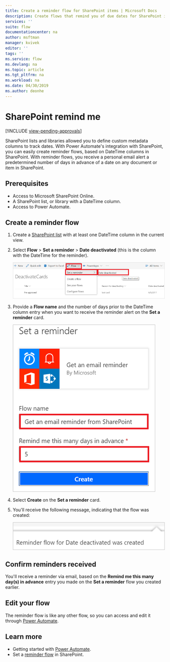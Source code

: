 ```yaml
---
title: Create a reminder flow for SharePoint items | Microsoft Docs
description: Create flows that remind you of due dates for SharePoint items.
services: ''
suite: flow
documentationcenter: na
author: msftman
manager: kvivek
editor: ''
tags: ''
ms.service: flow
ms.devlang: na
ms.topic: article
ms.tgt_pltfrm: na
ms.workload: na
ms.date: 04/30/2019
ms.author: deonhe
---
```


# SharePoint remind me
[!INCLUDE [view-pending-approvals](includes/cc-rebrand.md)]

SharePoint lists and libraries allowed you to define custom metadata columns to track dates. With Power Automate's integration with SharePoint, you can easily create reminder flows, based on DateTime columns in SharePoint. With reminder flows, you receive a personal email alert a predetermined number of days in advance of a date on any document or item in SharePoint.

## Prerequisites
- Access to Microsoft SharePoint Online.
- A SharePoint list, or library with a DateTime column.
- Access to Power Automate.

## Create a reminder flow

 1. Create a [SharePoint list](https://support.office.com/article/Create-a-list-in-SharePoint-0D397414-D95F-41EB-ADDD-5E6EFF41B083) with at least one DateTime column in the current view. 
 1. Select **Flow** > **Set a reminder** > **Date deactivated** (this is the column with the DateTime for the reminder).

     ![Select reminder flow](media/create-sharepoint-reminder-flows/select-reminder-flow.png)

1. Provide a **Flow name** and the number of days prior to the DateTime column entry when you want to receive the reminder alert on the **Set a reminder** card.

    ![Set reminder flow details](media/create-sharepoint-reminder-flows/set-reminder-details.png)

1. Select **Create** on the **Set a reminder** card.

1. You'll receive the following message, indicating that the flow was created:

    ![Reminder flow created](media/create-sharepoint-reminder-flows/success.png)
    

## Confirm reminders received

You'll receive a reminder via email, based on the **Remind me this many day(s) in advance** entry you made on the **Set a reminder** flow you created earlier. 

## Edit your flow

The reminder flow is like any other flow, so you can access and edit it through [Power Automate](https://flow.microsoft.com).

## Learn more

- Getting started with [Power Automate](https://flow.microsoft.com).
- Set a [reminder flow](https://support.office.com/article/set-a-reminder-flow-23c0e172-1fc1-4ac8-a9db-cd0b81d634d8) in SharePoint.


